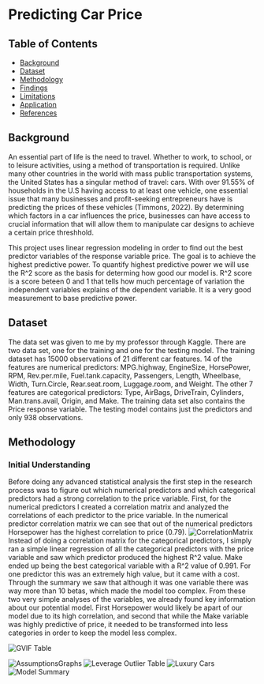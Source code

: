 # Predicting Car Price

## Table of Contents
* [Background](#background)
* [Dataset](#dataset)
* [Methodology](#methodology)
* [Findings](#findings)
* [Limitations](#limitations)
* [Application](#application) 
* [References](#references)

## Background
An essential part of life is the need to travel. Whether to work, to school, or to leisure activities, using a method of transportation is required. Unlike many other countries in the world with mass public transportation systems, the United States has a singular method of travel: cars. With over 91.55% of households in the U.S having access to at least one vehicle, one essential issue that many businesses and profit-seeking entrepreneurs have is predicting the prices of these vehicles (Timmons, 2022). By determining which factors in a car influences the price, businesses can have access to crucial information that will allow them to manipulate car designs to achieve a certain price threshhold. 

This project uses linear regression modeling in order to find out the best predictor variables of the response variable price. The goal is to achieve the highest predictive power. To quantify highest predictive power we will use the R^2 score as the basis for determing how good our model is. R^2 score is a score beteen 0 and 1 that tells how much percentage of variation the independent variables explains of the dependent variable. It is a very good measurement to base predictive power. 

## Dataset
The data set was given to me by my professor through Kaggle. There are two data set, one for the training and one for the testing model. The training dataset has 15000 observations of 21 different car features. 14 of the features are numerical predictors: MPG.highway, EngineSize, HorsePower, RPM, Rev.per.mile, Fuel.tank.capacity, Passengers, Length, Wheelbase, Width, Turn.Circle, Rear.seat.room, Luggage.room, and Weight. The other 7 features are categorical predictors: Type, AirBags, DriveTrain, Cylinders, Man.trans.avail, Origin, and Make. The training data set also contains the Price response variable. The testing model contains just the predictors and only 938 observations.

## Methodology 

### Initial Understanding
Before doing any advanced statistical analysis the first step in the research process was to figure out which numerical predictors and which categorical predictors had a strong correlation to the price variable. First, for the numerical predictors I created a correlation matrix and analyzed the correlations of each predictor to the price variable. In the numerical predictor correlation matrix we can see that out of the numerical predictors Horsepower has the highest correlation to price (0.79). 
![CorrelationMatrix](https://user-images.githubusercontent.com/78633730/182768925-107914cc-f261-4bda-ae28-ed60a443fe08.png)
Instead of doing a correlation matrix for the categorical predictors, I simply ran a simple linear regression of all the categorical predictors with the price variable and saw which predictor produced the highest R^2 value. Make ended up being the best categorical variable with a R^2 value of 0.991. For one predictor this was an extremely high value, but it came with a cost. Through the summary we saw that although it was one variable there was way more than 10 betas, which made the model too complex. From these two very simple analyses of the variables, we already found key information about our potential model. First Horsepower would likely be apart of our model due to its high correlation, and second that while the Make variable was highly predictive of price, it needed to be transformed into less categories in order to keep the model less complex. 

![GVIF Table](https://user-images.githubusercontent.com/78633730/182768928-698ec0b6-246a-4ee1-a577-476e95b0ca45.png)

![AssumptionsGraphs](https://user-images.githubusercontent.com/78633730/182769051-61109f33-edd2-46dc-a8d7-dbcaa744a1b2.png)
![Leverage Outlier Table](https://user-images.githubusercontent.com/78633730/182769062-cf4936e1-35cf-425d-b051-01d3c1a85f48.png)
![Luxury Cars](https://user-images.githubusercontent.com/78633730/182769087-6a9dfab7-427a-4e30-ae02-008be26bba26.png)
![Model Summary](https://user-images.githubusercontent.com/78633730/182769091-02bae23c-55dc-4b6e-8ef0-471b473e5538.png)


